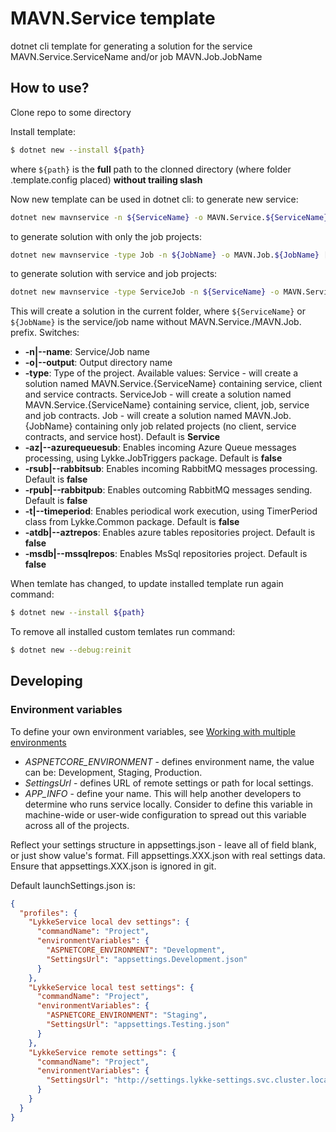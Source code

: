 # MAVN.Service template #

dotnet cli template for generating a solution for the service MAVN.Service.ServiceName and/or job MAVN.Job.JobName

## How to use? ##

Clone repo to some directory

Install template:
```sh
$ dotnet new --install ${path}
```
where `${path}` is the **full** path to the clonned directory (where folder .template.config placed) **without trailing slash**

Now new template can be used in dotnet cli:
to generate new service:
```sh
dotnet new mavnservice -n ${ServiceName} -o MAVN.Service.${ServiceName} [-az {true|false} -rpub {true|false} -rsub {true|false} -t {true|false} -atdb {true|false} -msdb {true|false}]
```

to generate solution with only the job projects:
```sh
dotnet new mavnservice -type Job -n ${JobName} -o MAVN.Job.${JobName} [-az {true|false} -rpub {true|false} -rsub {true|false} -t {true|false} -atdb {true|false} -msdb {true|false}]
```

to generate solution with service and job projects:
```sh
dotnet new mavnservice -type ServiceJob -n ${ServiceName} -o MAVN.Service.${ServiceName} [-az {true|false} -rpub {true|false} -rsub {true|false} -t {true|false} -atdb {true|false} -msdb {true|false}]
```

This will create a solution in the current folder, where `${ServiceName}` or `${JobName}` is the service/job name without MAVN.Service./MAVN.Job. prefix. Switches:

-   **-n|--name**: Service/Job name
-   **-o|--output**: Output directory name
-   **-type**: Type of the project. Available values:
Service - will create a solution named MAVN.Service.{ServiceName} containing service, client and service contracts.
ServiceJob - will create a solution named MAVN.Service.{ServiceName} containing service, client, job, service and job contracts.
Job - will create a solution named MAVN.Job.{JobName} containing only job related projects (no client, service contracts, and service host). 
Default is **Service**
-   **-az|--azurequeuesub**: Enables incoming Azure Queue messages processing, using Lykke.JobTriggers package. Default is  **false**
-   **-rsub|--rabbitsub**: Enables incoming RabbitMQ messages processing. Default is  **false**
-   **-rpub|--rabbitpub**: Enables outcoming RabbitMQ messages sending. Default is  **false**
-   **-t|--timeperiod**: Enables periodical work execution, using TimerPeriod class from Lykke.Common package. Default is  **false**
-   **-atdb|--aztrepos**: Enables azure tables repositories project. Default is  **false**
-   **-msdb|--mssqlrepos**: Enables MsSql repositories project. Default is  **false**

When temlate has changed, to update installed template run again command:

```sh
$ dotnet new --install ${path}
```

To remove all installed custom temlates run command:

```sh
$ dotnet new --debug:reinit 
```

## Developing ##

### Environment variables ###

To define your own environment variables, see [Working with multiple environments](https://docs.microsoft.com/en-us/aspnet/core/fundamentals/environments)

* *ASPNETCORE_ENVIRONMENT* - defines environment name, the value can be: Development, Staging, Production.
* *SettingsUrl* - defines URL of remote settings or path for local settings.
* *APP_INFO* - define your name. This will help another developers to determine who runs service locally. Consider to define this variable in machine-wide or user-wide configuration to spread out this variable across all of the projects.

Reflect your settings structure in appsettings.json - leave all of field blank, or just show value's format. Fill appsettings.XXX.json with real settings data. Ensure that appsettings.XXX.json is ignored in git.

Default launchSettings.json is:

```json
{
  "profiles": {
    "LykkeService local dev settings": {
      "commandName": "Project",
      "environmentVariables": {
        "ASPNETCORE_ENVIRONMENT": "Development",
        "SettingsUrl": "appsettings.Development.json"
      }
    },
    "LykkeService local test settings": {
      "commandName": "Project",
      "environmentVariables": {
        "ASPNETCORE_ENVIRONMENT": "Staging",
        "SettingsUrl": "appsettings.Testing.json"
      }
    },
    "LykkeService remote settings": {
      "commandName": "Project",
      "environmentVariables": {
        "SettingsUrl": "http://settings.lykke-settings.svc.cluster.local/your_token_LykkeServiceJob"
      }
    }
  }
}
```

